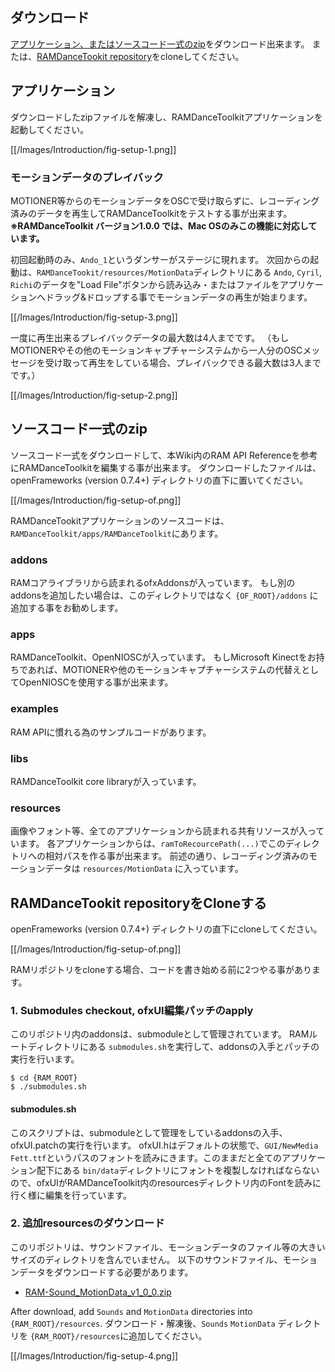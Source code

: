 ## ダウンロード

[アプリケーション、またはソースコード一式のzip](Overview#downloads)をダウンロード出来ます。
または、[RAMDanceTookit repository](https://github.com/YCAMInterlab/RAMDanceToolkit)をcloneしてください。

## アプリケーション

ダウンロードしたzipファイルを解凍し、RAMDanceToolkitアプリケーションを起動してください。

[[/Images/Introduction/fig-setup-1.png]]

### モーションデータのプレイバック
MOTIONER等からのモーションデータをOSCで受け取らずに、レコーディング済みのデータを再生してRAMDanceToolkitをテストする事が出来ます。
**※RAMDanceToolkit バージョン1.0.0 では、Mac OSのみこの機能に対応しています。**

初回起動時のみ、`Ando_1`というダンサーがステージに現れます。
次回からの起動は、`RAMDanceTookit/resources/MotionData`ディレクトリにある `Ando`, `Cyril`, `Richi`のデータを"Load File"ボタンから読み込み・またはファイルをアプリケーションへドラッグ&ドロップする事でモーションデータの再生が始まります。

[[/Images/Introduction/fig-setup-3.png]]

一度に再生出来るプレイバックデータの最大数は4人までです。
（もしMOTIONERやその他のモーションキャプチャーシステムから一人分のOSCメッセージを受け取って再生をしている場合、プレイバックできる最大数は3人までです。）

[[/Images/Introduction/fig-setup-2.png]]


## ソースコード一式のzip

ソースコード一式をダウンロードして、本Wiki内のRAM API Referenceを参考にRAMDanceToolkitを編集する事が出来ます。
ダウンロードしたファイルは、openFrameworks (version 0.7.4+) ディレクトリの直下に置いてください。

[[/Images/Introduction/fig-setup-of.png]]


RAMDanceTookitアプリケーションのソースコードは、`RAMDanceToolkit/apps/RAMDanceToolkit`にあります。


### addons 

RAMコアライブラリから読まれるofxAddonsが入っています。
もし別のaddonsを追加したい場合は、このディレクトリではなく `{OF_ROOT}/addons` に追加する事をお勧めします。

### apps

RAMDanceToolkit、OpenNIOSCが入っています。
もしMicrosoft Kinectをお持ちであれば、MOTIONERや他のモーションキャプチャーシステムの代替えとしてOpenNIOSCを使用する事が出来ます。

### examples

RAM APIに慣れる為のサンプルコードがあります。


### libs

RAMDanceToolkit core libraryが入っています。

### resources

画像やフォント等、全てのアプリケーションから読まれる共有リソースが入っています。 各アプリケーションからは、`ramToRecourcePath(...)`でこのディレクトリへの相対パスを作る事が出来ます。
前述の通り、レコーディング済みのモーションデータは `resources/MotionData` に入っています。


## RAMDanceTookit repositoryをCloneする

openFrameworks (version 0.7.4+) ディレクトリの直下にcloneしてください。

[[/Images/Introduction/fig-setup-of.png]]

RAMリポジトリをcloneする場合、コードを書き始める前に2つやる事があります。

### 1. Submodules checkout, ofxUI編集パッチのapply

このリポジトリ内のaddonsは、submoduleとして管理されています。
RAMルートディレクトリにある `submodules.sh`を実行して、addonsの入手とパッチの実行を行います。

	$ cd {RAM_ROOT}
	$ ./submodules.sh

#### submodules.sh

このスクリプトは、submoduleとして管理をしているaddonsの入手、ofxUI.patchの実行を行います。
ofxUI.hはデフォルトの状態で、`GUI/NewMedia Fett.ttf`というパスのフォントを読みにきます。このままだと全てのアプリケーション配下にある `bin/data`ディレクトリにフォントを複製しなければならないので、ofxUIがRAMDanceToolkit内のresourcesディレクトリ内のFontを読みに行く様に編集を行っています。


### 2. 追加resourcesのダウンロード

このリポジトリは、サウンドファイル、モーションデータのファイル等の大きいサイズのディレクトリを含んでいません。
以下のサウンドファイル、モーションデータをダウンロードする必要があります。
- [RAM-Sound_MotionData_v1_0_0.zip](https://raw.github.com/wiki/YCAMInterlab/RAMDanceToolkit/releases/resources/RAM-Sound_MotionData_v1_0_0.zip)

After download, add `Sounds` and `MotionData` directories into `{RAM_ROOT}/resources`.
ダウンロード・解凍後、`Sounds` `MotionData` ディレクトリを `{RAM_ROOT}/resources`に追加してください。

[[/Images/Introduction/fig-setup-4.png]]